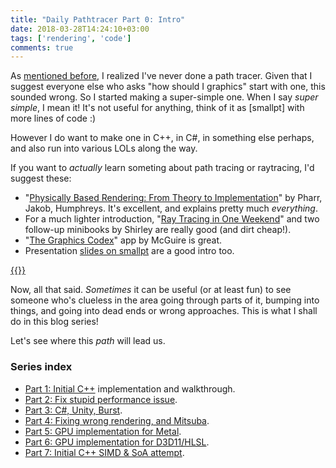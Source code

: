 ```yaml
---
title: "Daily Pathtracer Part 0: Intro"
date: 2018-03-28T14:24:10+03:00
tags: ['rendering', 'code']
comments: true
---
```


As [mentioned before](/blog/2018/03/21/Random-Thoughts-on-Raytracing/), I realized I've never done
a path tracer. Given that I suggest everyone else who asks "how should I graphics" start with one,
this sounded wrong. So I started making a super-simple one. When I say *super simple*, I mean it!
It's not useful for anything, think of it as [smallpt] with more lines of code :)

However I do want to make one in C++, in C#, in something else perhaps, and also run into various
LOLs along the way.

If you want to *actually* learn someting about path tracing or raytracing, I'd suggest these:

* "[Physically Based Rendering: From Theory to Implementation](http://www.pbrt.org/)" by Pharr,
  Jakob, Humphreys. It's excellent, and explains pretty much *everything*.
* For a much lighter introduction, "[Ray Tracing in One Weekend](http://in1weekend.blogspot.lt/2016/01/ray-tracing-in-one-weekend.html)"
  and two follow-up minibooks by Shirley are really good (and dirt cheap!).
* "[The Graphics Codex](http://graphicscodex.com/)" app by McGuire is great.
* Presentation [slides on smallpt](http://www.kevinbeason.com/smallpt/#moreinfo) are a good intro too.


[{{<imgright src="/img/blog/2018/rt-pathtracer.png" width="300px">}}](/img/blog/2018/rt-pathtracer.png)

Now, all that said. *Sometimes* it can be useful (or at least fun) to see someone who's clueless
in the area going through parts of it, bumping into things, and going into dead ends or wrong approaches.
This is what I shall do in this blog series!

Let's see where this *path* will lead us.


### Series index

* [Part 1: Initial C++](/blog/2018/03/28/Daily-Pathtracer-Part-1-Initial-C--/) implementation and walkthrough.
* [Part 2: Fix stupid performance issue](/blog/2018/03/28/Daily-Pathtracer-Part-2-Fix-Stupid/).
* [Part 3: C#, Unity, Burst](/blog/2018/03/28/Daily-Pathtracer-Part-3-CSharp-Unity-Burst/).
* [Part 4: Fixing wrong rendering, and Mitsuba](/blog/2018/03/31/Daily-Pathtracer-Part-4-Fixes--Mitsuba/).
* [Part 5: GPU implementation for Metal](/blog/2018/04/03/Daily-Pathtracer-Part-5-Metal-GPU/).
* [Part 6: GPU implementation for D3D11/HLSL](/blog/2018/04/04/Daily-Pathtracer-Part-6-D3D11-GPU/).
* [Part 7: Initial C++ SIMD & SoA attempt](/blog/2018/04/10/Daily-Pathtracer-Part-7-Initial-SIMD/).
